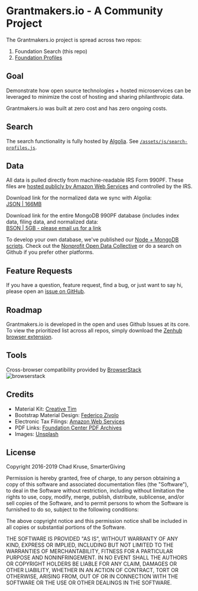 # Grantmakers.io - A Community Project

The Grantmakers.io project is spread across two repos:  
1. Foundation Search (this repo)
1. [Foundation Profiles](https://github.com/grantmakers/profiles)

## Goal  
Demonstrate how open source technologies + hosted microservices can be leveraged to minimize the cost of hosting and sharing philanthropic data.

Grantmakers.io was built at zero cost and has zero ongoing costs.  

## Search  
The search functionality is fully hosted by [Algolia](https://www.algolia.com/). See [`/assets/js/search-profiles.js`](https://github.com/grantmakers/grantmakers.github.io/blob/master/assets/js/search-profiles.js).

## Data  
All data is pulled directly from machine-readable IRS Form 990PF. These files are [hosted publicly by Amazon Web Services](https://registry.opendata.aws/irs990/) and controlled by the IRS.

Download link for the normalized data we sync with Algolia:  
[JSON | 166MB](https://drive.google.com/open?id=0B_ODHXi37sCcTEFhWmdvX3V3MzA)

Download link for the entire MongoDB 990PF database (includes index data, filing data, and normalized data:  
[BSON | 5GB - please email us for a link](mailto:opensource@grantmakers.io)

To develop your own database, we've published our [Node + MongoDB scripts](https://github.com/smartergiving/irs-990-fetch). Check out the [Nonprofit Open Data Collective](https://github.com/Nonprofit-Open-Data-Collective/irs-990-efiler-database) or do a search on Github if you prefer other platforms.

## Feature Requests
If you have a question, feature request, find a bug, or just want to say hi, please open an [issue on GitHub](https://github.com/grantmakers/grantmakers.github.io/issues).

## Roadmap  
Grantmakers.io is developed in the open and uses Github Issues at its core. To view the prioritized list across all repos, simply download the [Zenhub browser extension](https://www.zenhub.com/extension).

## Tools  
Cross-browser compatibility provided by [BrowserStack](https://browserstack.com)  
![browserstack](https://assets-github.s3.amazonaws.com/repo/progcode/img/browserstack-logo-footer.png)

## Credits
- Material Kit: [Creative Tim](https://github.com/timcreative/material-kit)
- Bootstrap Material Design: [Federico Zivolo](https://github.com/FezVrasta/bootstrap-material-design)
- Electronic Tax Filings: [Amazon Web Services](https://aws.amazon.com/public-datasets/irs-990/)
- PDF Links: [Foundation Center PDF Archives](http://990finder.foundationcenter.org/)
- Images: [Unsplash](https://unsplash.com/)

## License
Copyright 2016-2019 Chad Kruse, SmarterGiving

Permission is hereby granted, free of charge, to any person obtaining a copy of this software and associated documentation files (the "Software"), to deal in the Software without restriction, including without limitation the rights to use, copy, modify, merge, publish, distribute, sublicense, and/or sell copies of the Software, and to permit persons to whom the Software is furnished to do so, subject to the following conditions:

The above copyright notice and this permission notice shall be included in all copies or substantial portions of the Software.

THE SOFTWARE IS PROVIDED "AS IS", WITHOUT WARRANTY OF ANY KIND, EXPRESS OR IMPLIED, INCLUDING BUT NOT LIMITED TO THE WARRANTIES OF MERCHANTABILITY, FITNESS FOR A PARTICULAR PURPOSE AND NONINFRINGEMENT. IN NO EVENT SHALL THE AUTHORS OR COPYRIGHT HOLDERS BE LIABLE FOR ANY CLAIM, DAMAGES OR OTHER LIABILITY, WHETHER IN AN ACTION OF CONTRACT, TORT OR OTHERWISE, ARISING FROM, OUT OF OR IN CONNECTION WITH THE SOFTWARE OR THE USE OR OTHER DEALINGS IN THE SOFTWARE.
